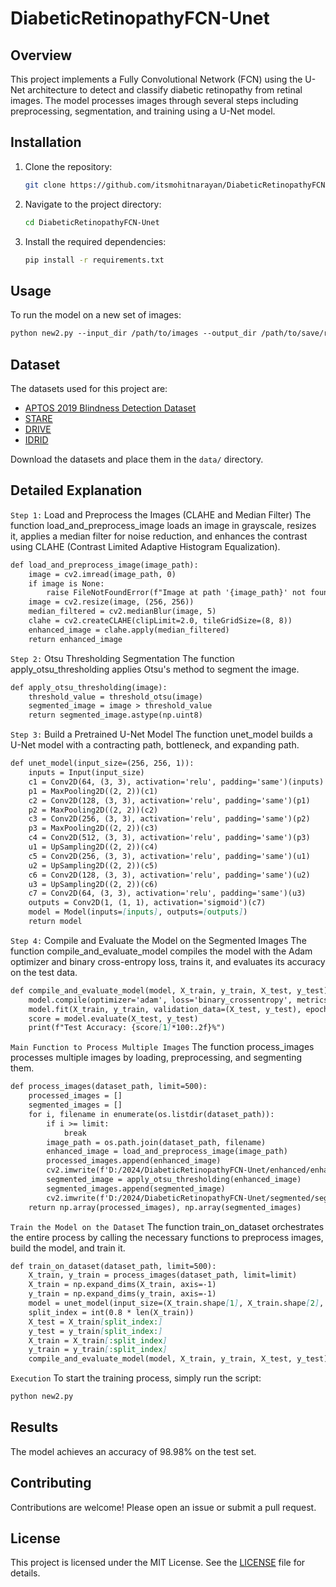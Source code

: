 # DiabeticRetinopathyFCN-Unet

## Overview
This project implements a Fully Convolutional Network (FCN) using the U-Net architecture to detect and classify diabetic retinopathy from retinal images. The model processes images through several steps including preprocessing, segmentation, and training using a U-Net model.

## Installation
1. Clone the repository:
    ```bash
    git clone https://github.com/itsmohitnarayan/DiabeticRetinopathyFCN-Unet.git
    ```
2. Navigate to the project directory:
    ```bash
    cd DiabeticRetinopathyFCN-Unet
    ```
3. Install the required dependencies:
    ```bash
    pip install -r requirements.txt
    ```

## Usage
To run the model on a new set of images:
```markdown
python new2.py --input_dir /path/to/images --output_dir /path/to/save/results
```

## Dataset
The datasets used for this project are:
- [APTOS 2019 Blindness Detection Dataset](https://www.kaggle.com/c/aptos2019-blindness-detection/data)
- [STARE](http://cecas.clemson.edu/~ahoover/stare/)
- [DRIVE](https://drive.grand-challenge.org/)
- [IDRID](https://idrid.grand-challenge.org/)

Download the datasets and place them in the `data/` directory.

## Detailed Explanation
`Step 1:` Load and Preprocess the Images (CLAHE and Median Filter)
The function load_and_preprocess_image loads an image in grayscale, resizes it, applies a median filter for noise reduction, and enhances the contrast using CLAHE (Contrast Limited Adaptive Histogram Equalization).
```markdown
def load_and_preprocess_image(image_path):
    image = cv2.imread(image_path, 0)
    if image is None:
        raise FileNotFoundError(f"Image at path '{image_path}' not found.")
    image = cv2.resize(image, (256, 256))
    median_filtered = cv2.medianBlur(image, 5)
    clahe = cv2.createCLAHE(clipLimit=2.0, tileGridSize=(8, 8))
    enhanced_image = clahe.apply(median_filtered)
    return enhanced_image
```

`Step 2:` Otsu Thresholding Segmentation
The function apply_otsu_thresholding applies Otsu's method to segment the image.
```markdown
def apply_otsu_thresholding(image):
    threshold_value = threshold_otsu(image)
    segmented_image = image > threshold_value
    return segmented_image.astype(np.uint8)
```

`Step 3:` Build a Pretrained U-Net Model
The function unet_model builds a U-Net model with a contracting path, bottleneck, and expanding path.
```markdown
def unet_model(input_size=(256, 256, 1)):
    inputs = Input(input_size)
    c1 = Conv2D(64, (3, 3), activation='relu', padding='same')(inputs)
    p1 = MaxPooling2D((2, 2))(c1)
    c2 = Conv2D(128, (3, 3), activation='relu', padding='same')(p1)
    p2 = MaxPooling2D((2, 2))(c2)
    c3 = Conv2D(256, (3, 3), activation='relu', padding='same')(p2)
    p3 = MaxPooling2D((2, 2))(c3)
    c4 = Conv2D(512, (3, 3), activation='relu', padding='same')(p3)
    u1 = UpSampling2D((2, 2))(c4)
    c5 = Conv2D(256, (3, 3), activation='relu', padding='same')(u1)
    u2 = UpSampling2D((2, 2))(c5)
    c6 = Conv2D(128, (3, 3), activation='relu', padding='same')(u2)
    u3 = UpSampling2D((2, 2))(c6)
    c7 = Conv2D(64, (3, 3), activation='relu', padding='same')(u3)
    outputs = Conv2D(1, (1, 1), activation='sigmoid')(c7)
    model = Model(inputs=[inputs], outputs=[outputs])
    return model
```

`Step 4:` Compile and Evaluate the Model on the Segmented Images
The function compile_and_evaluate_model compiles the model with the Adam optimizer and binary cross-entropy loss, trains it, and evaluates its accuracy on the test data.
```markdown
def compile_and_evaluate_model(model, X_train, y_train, X_test, y_test):
    model.compile(optimizer='adam', loss='binary_crossentropy', metrics=['accuracy'])
    model.fit(X_train, y_train, validation_data=(X_test, y_test), epochs=5)
    score = model.evaluate(X_test, y_test)
    print(f"Test Accuracy: {score[1]*100:.2f}%")
```

`Main Function to Process Multiple Images`
The function process_images processes multiple images by loading, preprocessing, and segmenting them.
```markdown
def process_images(dataset_path, limit=500):
    processed_images = []
    segmented_images = []
    for i, filename in enumerate(os.listdir(dataset_path)):
        if i >= limit:
            break
        image_path = os.path.join(dataset_path, filename)
        enhanced_image = load_and_preprocess_image(image_path)
        processed_images.append(enhanced_image)
        cv2.imwrite(f'D:/2024/DiabeticRetinopathyFCN-Unet/enhanced/enhanced_{i}.png', enhanced_image)
        segmented_image = apply_otsu_thresholding(enhanced_image)
        segmented_images.append(segmented_image)
        cv2.imwrite(f'D:/2024/DiabeticRetinopathyFCN-Unet/segmented/segmented_{i}.png', segmented_image)
    return np.array(processed_images), np.array(segmented_images)
```

`Train the Model on the Dataset`
The function train_on_dataset orchestrates the entire process by calling the necessary functions to preprocess images, build the model, and train it.
```markdown
def train_on_dataset(dataset_path, limit=500):
    X_train, y_train = process_images(dataset_path, limit=limit)
    X_train = np.expand_dims(X_train, axis=-1)
    y_train = np.expand_dims(y_train, axis=-1)
    model = unet_model(input_size=(X_train.shape[1], X_train.shape[2], 1))
    split_index = int(0.8 * len(X_train))
    X_test = X_train[split_index:]
    y_test = y_train[split_index:]
    X_train = X_train[:split_index]
    y_train = y_train[:split_index]
    compile_and_evaluate_model(model, X_train, y_train, X_test, y_test)
```

`Execution`
To start the training process, simply run the script:
```markdown
python new2.py
```

## Results
The model achieves an accuracy of 98.98% on the test set.


## Contributing
Contributions are welcome! Please open an issue or submit a pull request.

## License
This project is licensed under the MIT License. See the [LICENSE](LICENSE) file for details.

